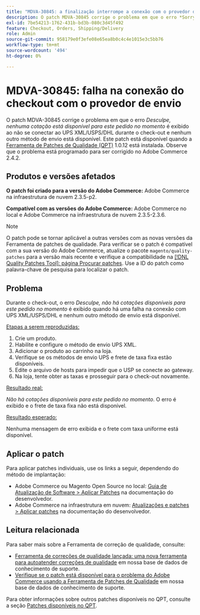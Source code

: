 ```yaml
---
title: "MDVA-30845: a finalização interrompe a conexão com o provedor de envio falha"
description: O patch MDVA-30845 corrige o problema em que o erro *Sorry, no quotes are available for this order at this time* é exibido ao falhar ao se conectar ao UPS XML/USPS/DHL durante o checkout e nenhum outro método de envio está disponível. Este patch está disponível quando a [Ferramenta de correções de qualidade (QPT)](/help/announcements/adobe-commerce-announcements/magento-quality-patches-released-new-tool-to-self-serve-quality-patches.md) 1.0.12 está instalada. Observe que o problema está programado para ser corrigido no Adobe Commerce 2.4.2.
exl-id: 7be54213-1762-431b-bd3b-080c3d45f492
feature: Checkout, Orders, Shipping/Delivery
role: Admin
source-git-commit: 958179e0f3efe08e65ea8b0c4c4e1015e3c5bb76
workflow-type: tm+mt
source-wordcount: '494'
ht-degree: 0%

---
```


# MDVA-30845: falha na conexão do checkout com o provedor de envio

O patch MDVA-30845 corrige o problema em que o erro *Desculpe, nenhuma cotação está disponível para este pedido no momento* é exibido ao não se conectar ao UPS XML/USPS/DHL durante o check-out e nenhum outro método de envio está disponível. Este patch está disponível quando a [Ferramenta de Patches de Qualidade (QPT)](/help/announcements/adobe-commerce-announcements/magento-quality-patches-released-new-tool-to-self-serve-quality-patches.md) 1.0.12 está instalada. Observe que o problema está programado para ser corrigido no Adobe Commerce 2.4.2.

## Produtos e versões afetados

**O patch foi criado para a versão do Adobe Commerce:** Adobe Commerce na infraestrutura de nuvem 2.3.5-p2.

**Compatível com as versões do Adobe Commerce:** Adobe Commerce no local e Adobe Commerce na infraestrutura de nuvem 2.3.5-2.3.6.

>[!NOTE]
>
>O patch pode se tornar aplicável a outras versões com as novas versões da Ferramenta de patches de qualidade. Para verificar se o patch é compatível com a sua versão do Adobe Commerce, atualize o pacote `magento/quality-patches` para a versão mais recente e verifique a compatibilidade na [[!DNL Quality Patches Tool]: página Procurar patches](https://devdocs.magento.com/quality-patches/tool.html#patch-grid). Use a ID do patch como palavra-chave de pesquisa para localizar o patch.

## Problema

Durante o check-out, o erro *Desculpe, não há cotações disponíveis para este pedido no momento* é exibido quando há uma falha na conexão com UPS XML/USPS/DHL e nenhum outro método de envio está disponível.

<u>Etapas a serem reproduzidas:</u>

1. Crie um produto.
1. Habilite e configure o método de envio UPS XML.
1. Adicionar o produto ao carrinho na loja.
1. Verifique se os métodos de envio UPS e frete de taxa fixa estão disponíveis.
1. Edite o arquivo de hosts para impedir que o USP se conecte ao gateway.
1. Na loja, tente obter as taxas e prosseguir para o check-out novamente.

<u>Resultado real:</u>

*Não há cotações disponíveis para este pedido no momento*. O erro é exibido e o frete de taxa fixa não está disponível.

<u>Resultado esperado:</u>

Nenhuma mensagem de erro exibida e o frete com taxa uniforme está disponível.

## Aplicar o patch

Para aplicar patches individuais, use os links a seguir, dependendo do método de implantação:

* Adobe Commerce ou Magento Open Source no local: [Guia de Atualização de Software > Aplicar Patches](https://devdocs.magento.com/guides/v2.4/comp-mgr/patching/mqp.html) na documentação do desenvolvedor.
* Adobe Commerce na infraestrutura em nuvem: [Atualizações e patches > Aplicar patches](https://devdocs.magento.com/cloud/project/project-patch.html) na documentação do desenvolvedor.


## Leitura relacionada

Para saber mais sobre a Ferramenta de correção de qualidade, consulte:

* [Ferramenta de correções de qualidade lançada: uma nova ferramenta para autoatender correções de qualidade](/help/announcements/adobe-commerce-announcements/magento-quality-patches-released-new-tool-to-self-serve-quality-patches.md) em nossa base de dados de conhecimento de suporte.
* [Verifique se o patch está disponível para o problema do Adobe Commerce usando a Ferramenta de Patches de Qualidade](/help/support-tools/patches-available-in-qpt-tool/check-patch-for-magento-issue-with-magento-quality-patches.md) em nossa base de dados de conhecimento de suporte.

Para obter informações sobre outros patches disponíveis no QPT, consulte a seção [Patches disponíveis no QPT](https://support.magento.com/hc/en-us/sections/360010506631-Patches-available-in-MQP-tool-).
